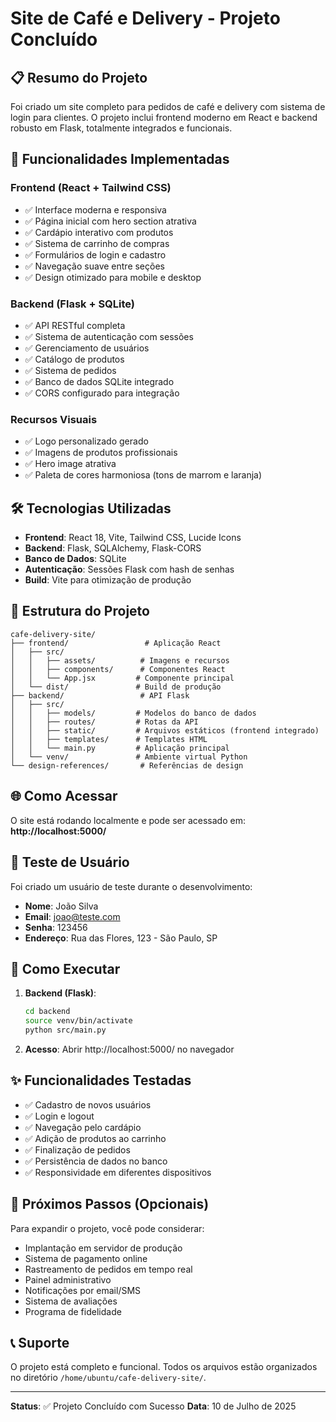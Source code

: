 # Site de Café e Delivery - Projeto Concluído

## 📋 Resumo do Projeto

Foi criado um site completo para pedidos de café e delivery com sistema de login para clientes. O projeto inclui frontend moderno em React e backend robusto em Flask, totalmente integrados e funcionais.

## 🚀 Funcionalidades Implementadas

### Frontend (React + Tailwind CSS)
- ✅ Interface moderna e responsiva
- ✅ Página inicial com hero section atrativa
- ✅ Cardápio interativo com produtos
- ✅ Sistema de carrinho de compras
- ✅ Formulários de login e cadastro
- ✅ Navegação suave entre seções
- ✅ Design otimizado para mobile e desktop

### Backend (Flask + SQLite)
- ✅ API RESTful completa
- ✅ Sistema de autenticação com sessões
- ✅ Gerenciamento de usuários
- ✅ Catálogo de produtos
- ✅ Sistema de pedidos
- ✅ Banco de dados SQLite integrado
- ✅ CORS configurado para integração

### Recursos Visuais
- ✅ Logo personalizado gerado
- ✅ Imagens de produtos profissionais
- ✅ Hero image atrativa
- ✅ Paleta de cores harmoniosa (tons de marrom e laranja)

## 🛠️ Tecnologias Utilizadas

- **Frontend**: React 18, Vite, Tailwind CSS, Lucide Icons
- **Backend**: Flask, SQLAlchemy, Flask-CORS
- **Banco de Dados**: SQLite
- **Autenticação**: Sessões Flask com hash de senhas
- **Build**: Vite para otimização de produção

## 📁 Estrutura do Projeto

```
cafe-delivery-site/
├── frontend/                 # Aplicação React
│   ├── src/
│   │   ├── assets/          # Imagens e recursos
│   │   ├── components/      # Componentes React
│   │   └── App.jsx         # Componente principal
│   └── dist/               # Build de produção
├── backend/                 # API Flask
│   ├── src/
│   │   ├── models/         # Modelos do banco de dados
│   │   ├── routes/         # Rotas da API
│   │   ├── static/         # Arquivos estáticos (frontend integrado)
│   │   ├── templates/      # Templates HTML
│   │   └── main.py         # Aplicação principal
│   └── venv/               # Ambiente virtual Python
└── design-references/       # Referências de design
```

## 🌐 Como Acessar

O site está rodando localmente e pode ser acessado em:
**http://localhost:5000/**

## 👤 Teste de Usuário

Foi criado um usuário de teste durante o desenvolvimento:
- **Nome**: João Silva
- **Email**: joao@teste.com
- **Senha**: 123456
- **Endereço**: Rua das Flores, 123 - São Paulo, SP

## 🔧 Como Executar

1. **Backend (Flask)**:
   ```bash
   cd backend
   source venv/bin/activate
   python src/main.py
   ```

2. **Acesso**: Abrir http://localhost:5000/ no navegador

## ✨ Funcionalidades Testadas

- ✅ Cadastro de novos usuários
- ✅ Login e logout
- ✅ Navegação pelo cardápio
- ✅ Adição de produtos ao carrinho
- ✅ Finalização de pedidos
- ✅ Persistência de dados no banco
- ✅ Responsividade em diferentes dispositivos

## 🎯 Próximos Passos (Opcionais)

Para expandir o projeto, você pode considerar:
- Implantação em servidor de produção
- Sistema de pagamento online
- Rastreamento de pedidos em tempo real
- Painel administrativo
- Notificações por email/SMS
- Sistema de avaliações
- Programa de fidelidade

## 📞 Suporte

O projeto está completo e funcional. Todos os arquivos estão organizados no diretório `/home/ubuntu/cafe-delivery-site/`.

---

**Status**: ✅ Projeto Concluído com Sucesso
**Data**: 10 de Julho de 2025

